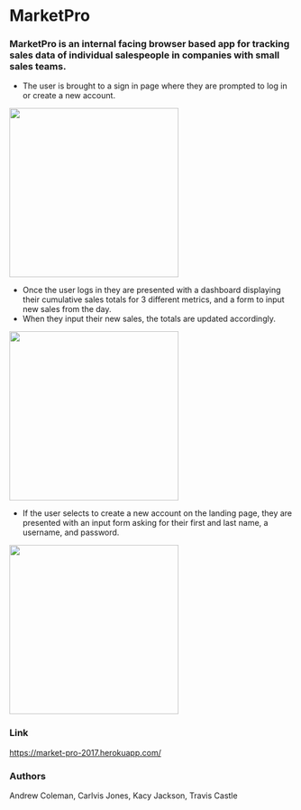 # MarketPro
### MarketPro is an internal facing browser based app for tracking sales data of individual salespeople in companies with small sales teams.

* The user is brought to a sign in page where they are prompted to log in or create a new account.

<img src="" height="300"/>

* Once the user logs in they are presented with a dashboard displaying their cumulative sales totals for 3 different metrics, and a form to input new sales from the day.
* When they input their new sales, the totals are updated accordingly.

<img src="" height="300"/>

* If the user selects to create a new account on the landing page, they are presented with an input form asking for their first and last name, a username, and password.

<img src="" height="300"/>

### Link
https://market-pro-2017.herokuapp.com/

### Authors
Andrew Coleman, Carlvis Jones, Kacy Jackson, Travis Castle

